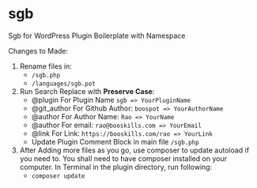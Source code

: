 # sgb
Sgb for WordPress Plugin Boilerplate with Namespace


Changes to Made:

1. Rename files in:
    * `/sgb.php`
    * `/languages/sgb.pot`
2. Run Search Replace with **Preserve Case**:
    * @plugin For Plugin Name `sgb => YourPluginName`
    * @git_author For Github Author: `boospot => YourAuthorName`
    * @author For Author Name: `Rao => YourName`
    * @author For email: `rao@booskills.com => YourEmail`
    * @link For Link: `https://booskills.com/rao => YourLink`
    * Update Plugin Comment Block in main file `/sgb.php`
3. After Adding more files as you go, use composer to update autoload if you need to. You shall need to have composer installed on your computer. In Terminal in the plugin directory, run following:
    *  `composer update`
 